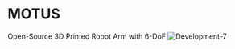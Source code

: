 # MOTUS
Open-Source 3D Printed Robot Arm with 6-DoF
![Development-7](https://user-images.githubusercontent.com/106932931/172072009-c6568e39-ca1a-4ba1-8e5b-fc65202085dc.png)
